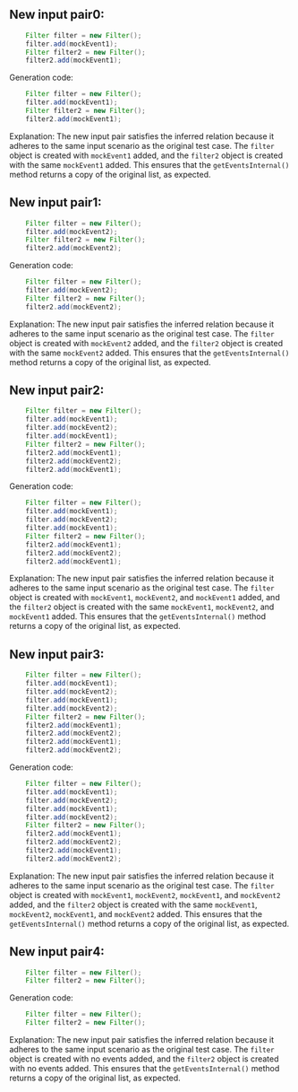## New input pair0:
```java
    Filter filter = new Filter();
    filter.add(mockEvent1);
    Filter filter2 = new Filter();
    filter2.add(mockEvent1);
```
Generation code:
```java
    Filter filter = new Filter();
    filter.add(mockEvent1);
    Filter filter2 = new Filter();
    filter2.add(mockEvent1);
```
Explanation: The new input pair satisfies the inferred relation because it adheres to the same input scenario as the original test case. The `filter` object is created with `mockEvent1` added, and the `filter2` object is created with the same `mockEvent1` added. This ensures that the `getEventsInternal()` method returns a copy of the original list, as expected.

## New input pair1:
```java
    Filter filter = new Filter();
    filter.add(mockEvent2);
    Filter filter2 = new Filter();
    filter2.add(mockEvent2);
```
Generation code:
```java
    Filter filter = new Filter();
    filter.add(mockEvent2);
    Filter filter2 = new Filter();
    filter2.add(mockEvent2);
```
Explanation: The new input pair satisfies the inferred relation because it adheres to the same input scenario as the original test case. The `filter` object is created with `mockEvent2` added, and the `filter2` object is created with the same `mockEvent2` added. This ensures that the `getEventsInternal()` method returns a copy of the original list, as expected.

## New input pair2:
```java
    Filter filter = new Filter();
    filter.add(mockEvent1);
    filter.add(mockEvent2);
    filter.add(mockEvent1);
    Filter filter2 = new Filter();
    filter2.add(mockEvent1);
    filter2.add(mockEvent2);
    filter2.add(mockEvent1);
```
Generation code:
```java
    Filter filter = new Filter();
    filter.add(mockEvent1);
    filter.add(mockEvent2);
    filter.add(mockEvent1);
    Filter filter2 = new Filter();
    filter2.add(mockEvent1);
    filter2.add(mockEvent2);
    filter2.add(mockEvent1);
```
Explanation: The new input pair satisfies the inferred relation because it adheres to the same input scenario as the original test case. The `filter` object is created with `mockEvent1`, `mockEvent2`, and `mockEvent1` added, and the `filter2` object is created with the same `mockEvent1`, `mockEvent2`, and `mockEvent1` added. This ensures that the `getEventsInternal()` method returns a copy of the original list, as expected.

## New input pair3:
```java
    Filter filter = new Filter();
    filter.add(mockEvent1);
    filter.add(mockEvent2);
    filter.add(mockEvent1);
    filter.add(mockEvent2);
    Filter filter2 = new Filter();
    filter2.add(mockEvent1);
    filter2.add(mockEvent2);
    filter2.add(mockEvent1);
    filter2.add(mockEvent2);
```
Generation code:
```java
    Filter filter = new Filter();
    filter.add(mockEvent1);
    filter.add(mockEvent2);
    filter.add(mockEvent1);
    filter.add(mockEvent2);
    Filter filter2 = new Filter();
    filter2.add(mockEvent1);
    filter2.add(mockEvent2);
    filter2.add(mockEvent1);
    filter2.add(mockEvent2);
```
Explanation: The new input pair satisfies the inferred relation because it adheres to the same input scenario as the original test case. The `filter` object is created with `mockEvent1`, `mockEvent2`, `mockEvent1`, and `mockEvent2` added, and the `filter2` object is created with the same `mockEvent1`, `mockEvent2`, `mockEvent1`, and `mockEvent2` added. This ensures that the `getEventsInternal()` method returns a copy of the original list, as expected.

## New input pair4:
```java
    Filter filter = new Filter();
    Filter filter2 = new Filter();
```
Generation code:
```java
    Filter filter = new Filter();
    Filter filter2 = new Filter();
```
Explanation: The new input pair satisfies the inferred relation because it adheres to the same input scenario as the original test case. The `filter` object is created with no events added, and the `filter2` object is created with no events added. This ensures that the `getEventsInternal()` method returns a copy of the original list, as expected.
